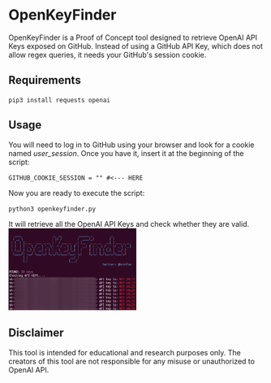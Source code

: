 # OpenKeyFinder
OpenKeyFinder is a Proof of Concept tool designed to retrieve OpenAI API Keys exposed on GitHub. Instead of using a GitHub API Key, which does not allow regex queries, it needs your GitHub's session cookie.

## Requirements
```
pip3 install requests openai
```

## Usage
You will need to log in to GitHub using your browser and look for a cookie named _user_session_. Once you have it, insert it at the beginning of the script:
```
GITHUB_COOKIE_SESSION = "" #<--- HERE
```
Now you are ready to execute the script:
```
python3 openkeyfinder.py
```
It will retrieve all the OpenAI API Keys and check whether they are valid.
<img src="/basic_example.png" alt="Basic output example" width="50%">

## Disclaimer 
This tool is intended for educational and research purposes only. The creators of this tool are not responsible for any misuse or unauthorized to OpenAI API.
